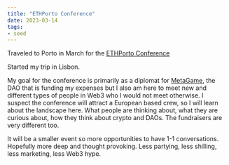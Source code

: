 ```yaml
---
title: "ETHPorto Conference"
date: 2023-03-14
tags:
- seed
---
```


Traveled to Porto in March for the [ETHPorto Conference](https://ethporto.org/)

Started my trip in Lisbon. 

My goal for the conference is primarily as a diplomat for [MetaGame](/notes/MetaGame.md), the DAO that is funding my expenses but I also am here to meet new and different types of people in Web3 who I would not meet otherwise. I suspect the conference will attract a European based crew, so I will learn about the landscape here. What people are thinking about, what they are curious about, how they think about crypto and DAOs. The fundraisers are very different too. 

It will be a smaller event so more opportunities to have 1-1 conversations. Hopefully more deep and thought provoking. Less partying, less shilling, less marketing, less Web3 hype.


